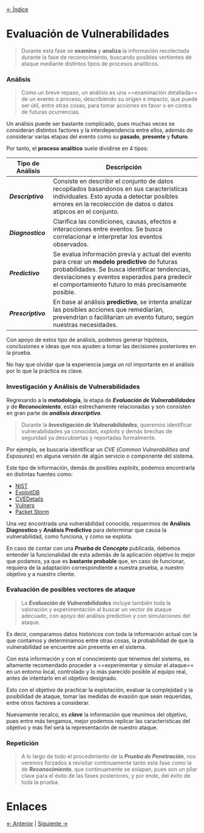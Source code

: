 [<- Índice](../Pentesting.md)
# Evaluación de Vulnerabilidades

> Durante esta fase se **examina** y **analiza** la información recolectada durante la fase de reconocimiento, buscando posibles vertientes de ataque mediante distintos tipos de procesos analíticos.

### Análisis

> Como un breve repaso, un análisis es una ==examinación detallada== de un evento o proceso, describiendo su orígen e impacto, que puede ser útil, entre otras cosas, para tomar acciones en favor o en contra de futuras ocurrencias.

Un análisis puede ser bastante complicado, pues muchas veces se consideran distintos factores y la interdependencia entre ellos, además de considerar varias etapas del evento como su **pasado**, **presente** y **futuro**.

Por tanto, el **proceso analítico** suele dividirse en 4 tipos:

| Tipo de Análisis   | Descripción                                                                                                                                                                                                                                           |
| ------------------ | ----------------------------------------------------------------------------------------------------------------------------------------------------------------------------------------------------------------------------------------------------- |
| ***Descriptivo***  | Consiste en describir el conjunto de datos recopilados basandonos en sus características individuales. Esto ayuda a detectar posibles errores en la recolección de datos o datos atípicos en el conjunto.                                             |
| ***Diagnostico***  | Clarifica las condiciones, causas, efectos e interacciones entre eventos. Se busca correlacionar e interpretar los eventos observados.                                                                                                                |
| ***Predictivo***   | Se evalua información previa y actual del evento para crear un **modelo predictivo** de futuras probabilidades. Se busca identificar tendencias, desviaciones y eventos esperados para predecir el comportamiento futuro lo más precisamente posible. |
| ***Prescriptivo*** | En base al análisis **predictivo**, se intenta analizar las posibles acciones que remediarían, prevendrían o facilitarían un evento futuro, según nuestras necesidades.                                                                               |

Con apoyo de estos tipo de análisis, podemos generar hipótesis, conclusiones e ideas que nos ayuden a tomar las decisiones posteriores en la prueba.

No hay que olvidar que la experiencia juega un rol importante en el análisis por lo que la práctica es clave.

### Investigación y Análisis de Vulnerabilidades

Regresando a la **metodología**, la etapa de ***Evaluación de Vulnerabilidades*** y de ***Reconocimiento***, están estrechamente relacionadas y son consisten en gran parte de ***análisis descriptivo***.

> Durante la ***Investigación de Vulnerabilidades***, queremos identificar vulnerabilidades ya conocidas, *exploits* y demás brechas de seguridad ya descubiertas y reportadas formalmente.

Por ejemplo, se buscaria identificar un *CVE* (*Common Vulnerabilities and Exposures*) en alguna versión de algún servicio o componente del sistema.

Este tipo de información, demás de posibles *exploits*, podemos encontrarla en distintas fuentes como:

- [NIST](https://nvd.nist.gov/vuln/search?execution=e2s1)
- [ExploitDB](https://www.exploit-db.com/)
- [CVEDetails](https://www.cvedetails.com/)
- [Vulners](https://vulners.com/)
- [Packet Storm](https://packetstorm.news/)

Una vez encontrada una vulnerabilidad conocida, requerimos de **Análisis Diagnostico** y **Análisis Predictivo** para determinar que causa la vulnerabilidad, como funciona, y como se explota.

En caso de contar con una ***Prueba de Concepto*** publicada, debemos entender la funcionalidad de esta además de la aplicación objetivo lo mejor que podamos, ya que es **bastante probable** que, en caso de funcionar, requiera de la adaptación correspondiente a nuestra prueba, a nuestro objetivo y a nuestro cliente.

### Evaluación de posibles vectores de ataque

> La ***Evaluación de Vulnerabilidades*** incluye también toda la valoración y experimentación al buscar un vector de ataque adecuado, con apoyo del análisis predictivo y con simulaciones del ataque.

Es decir, comparamos datos históricos con toda la información actual con la que contamos y determinamos entre otras cosas, la probabilidad de que la vulnerabilidad se encuentre aún presente en el sistema.

Con esta información y con el conocimiento que tenemos del sistema, es altamente recomendado proceder a ==experimentar y simular el ataque== en un entorno local, controlado y lo más parecido posible al equipo real, antes de intentarlo en el objetivo designado.

Esto con el objetivo de practicar la explotación, evaluar la complejidad y la posibilidad de ataque, tomar las medidas de evasión que sean requeridas, entre otros factores a considerar.

Nuevamente recalco, es ***clave*** la información que reunimos del objetivo, pues entre más tengamos, mejor podemos replicar las caracteristicas del objetivo y más fiel será la representación de nuestro ataque.

### Repetición

> A lo largo de todo el procedimiento de la ***Prueba de Penetración***, nos veremos forzados a revisitar continuamente tanto esta fase como la de ***Reconocimiento***, que continuamente se solapan, pues son un pilar clave para el éxito de las fases posteriores, y por ende, del éxito de toda la prueba.

# Enlaces

[<- Anterior](Reconocimiento.md) | [Siguiente ->](Explotacion.md)